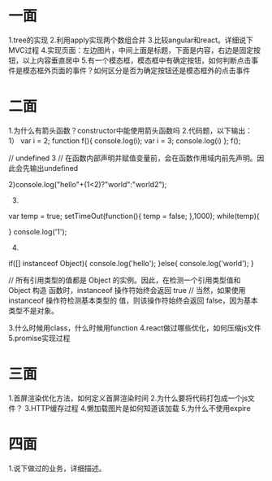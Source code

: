# 一面
1.tree的实现
2.利用apply实现两个数组合并
3.比较angular和react。详细说下MVC过程
4.实现页面：左边图片，中间上面是标题，下面是内容，右边是固定按钮，以上内容垂直居中
5.有一个模态框，模态框中有确定按钮，如何判断点击事件是模态框外页面的事件？如何区分是否为确定按钮还是模态框外的点击事件

# 二面
1.为什么有箭头函数？constructor中能使用箭头函数吗
2.代码题，以下输出：
1）
var i = 2;
function f(){
    console.log(i);
    var i = 3;
    console.log(i)
};
f();

// undefined  3
// 在函数内部声明并赋值变量前，会在函数作用域内前先声明。因此会先输出undefined

2)console.log("hello"+(1<2)?"world":"world2");

3.
var temp  = true;
setTimeOut(function(){
    temp = false;
},1000);
while(temp){

}
console.log('1');

4.
if([] instanceof Object){
    console.log('hello');
}else{
    console.log('world');
}

// 所有引用类型的值都是 Object 的实例。因此，在检测一个引用类型值和 Object 构造 函数时，instanceof 操作符始终会返回 true
// 当然，如果使用 instanceof 操作符检测基本类型的 值，则该操作符始终会返回 false，因为基本类型不是对象。


3.什么时候用class，什么时候用function 
4.react做过哪些优化，如何压缩js文件
5.promise实现过程

# 三面
1.首屏渲染优化方法，如何定义首屏渲染时间
2.为什么要将代码打包成一个js文件？
3.HTTP缓存过程
4.懒加载图片是如何知道该加载
5.为什么不使用expire

# 四面
1.说下做过的业务，详细描述。